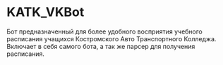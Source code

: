 # KATK_VKBot
Бот предназначенный для более удобного восприятия учебного расписания учащихся Костромского Авто Транспортного Колледжа. Включает в себя самого бота, а так же парсер для получения расписания.
